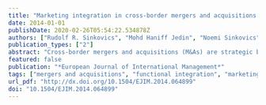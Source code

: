 ```yaml
---
title: "Marketing integration in cross-border mergers and acquisitions: conceptual framework and research propositions"
date: 2014-01-01
publishDate: 2020-02-26T05:54:22.534878Z
authors: ["Rudolf R. Sinkovics", "Mohd Haniff Jedin", "Noemi Sinkovics"]
publication_types: ["2"]
abstract: "Cross-border mergers and acquisitions (M&As) are strategic business expansions across national boundaries, which can prove rather problematic and complex. The most challenging part of the process is the integration of two different firms that feature different management styles and departmental practice. Once the integration seeps deeper into functional levels, strategic-level M&A commitment is faced with operational implementation issues. The marketing departmental function is usually heavily involved in this integration process. Research on marketing integration in relation to M&As has paid little attention to the process of combining similar resources from two similar departments, particularly in the cross-border M&A context. Furthermore, existing research does not clearly demonstrate the success factors that contribute to the marketing integration process in M&As. Hence, this paper discusses the phenomenon of marketing integration in the cross-border M&A context. Collaboration, interaction, marketing synergy and redeployment of marketing resources are proposed as antecedents to the integration. Drawing from the extant literature, propositions are developed, and mechanisms to improve M&A integration performance are elaborated."
featured: false
publication: "*European Journal of International Management*"
tags: ["mergers and acquisitions", "functional integration", "marketing", "literature review"]
url_pdf: "http://dx.doi.org/10.1504/EJIM.2014.064899"
doi: "10.1504/EJIM.2014.064899"
---
```


